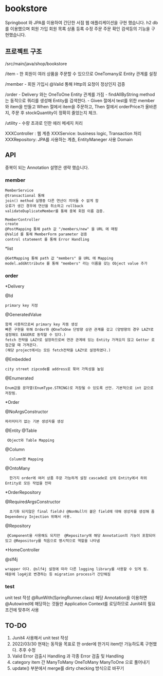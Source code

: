 # bookstore

Springboot 와 JPA를 이용하여 간단한 서점 웹 애플리케이션을 구현 했습니다.
h2 db를 이용했으며 회원 가입 회원 목록 상품 등록 수정 주문 주문 확인 검색등의 기능을 구현했습니다.

## 프로젝트 구조

/src/main/java/shop/bookstore
  
  /item - 한 회원이 여러 상품을 주문할 수 있으므로 OneTomany로 Entity 관계를 설정
  
  /member - 회원 가입시 @Valid 통해 Http의 요청이 정상인지 검증
  
  /order - Delivery 와는 OneToOne Entity 관계를 가짐
         - findAllByString method는 동적으로 쿼리를 생성해 Entity를 검색한다.
         - Given 절에서 test를 위한 member와 item을 만들고 When 절에서 item을 주문하고,
           Then 절에서 orderPrice가 올바른지, 주문 후 stockQuantity이 정확히 줄었는지 체크.
  
  /utility - 수량 초과로 인한 에러 메세지 처리
  
  XXXController :  웹 계층
  XXXService: business logic, Transaction 처리
  XXXRepository: JPA를 사용하는 계층, EntityManeger 사용
  Domain


## API


중복이 되는 Annotation 설명은 생략 했습니다.

### member

    MemberService
    @transactional 통해
    join() method 실행중 다른 연산이 끼어들 수 없게 함
    오류가 생긴 경우에 연산을 취소하고 rollback
    validateDuplicateMember를 통해 중복 회원 이름 검증.

    MemberController
    create
    @PostMapping 통해 path 값 "/members/new" 을 URL 에 매핑
    @Valid 를 통해 MemberForm parameter 검증
    control statement 를 통해 Error Handling

*list

    @GetMapping 통해 path 값 "members" 을 URL 에 Mapping
    model.addAttribute 를 통해 "members" 라는 이름을 갖는 Object value 추가

### order

*Delivery
    
  
  @Id
    
    primary key 지정
  @GeneratedValue
    
    함께 사용하므로써 primary key 자동 생성
    빠른 구현을 위해 Order와 @OneToOne 단방향 상관 관계를 갖고 (양방향의 경우 LAZY로 설정해도 EAGER로 동작할 수 있다.)
    fetch 전략을 LAZY로 설정하므로써 연관 관계에 있는 Entity 가져오지 않고 Getter 로 접근할 때 가져온다.
    (해당 project에서는 모든 fetch전략을 LAZY로 설정하였다.)

  @Embedded
    
    city street zipcode를 address로 묶어 가독성을 높임

  @Enumerated
    
    Enum값을 문자열(EnumType.STRING)로 저장될 수 있도록 선언. 기본적으로 int 값으로 저장됨.

*Order
  
  @NoArgsConstructor 
    
    파라미터가 없는 기본 생성자를 생성
  @Entity @Table
     
     Object와 Table Mapping
  @Column 
      
      Column명 Mapping
  @OntoMany
      
      한가지 order에 여러 상품 주문 가능하게 설정 cascade로 상위 Entity에서 하위 Entity로 모든 작업을 전파

*OrderRepository
 
 @RequiredArgsConstructor
      
      초기화 되지않은 final field나 @NonNull이 붙은 field에 대해 생성자를 생성해 줌 Dependency Injection 위해서 사용.
 
 @Repository
     
     @Component을 사용해도 되지만  @Repository에 해당 Annotation의 기능이 포함되어 있고 @Repository를 적음으로 명시적으로 역할을 나타냄

*HomeController
  
  @slf4j
    
    wrapper 이다. @slf4j 설정에 따라 다른 logging library를 사용할 수 있게 됨.
    때문에 log4j로 변경하는 등 migration process가 간단해짐

### test
  
  unit test 작성
  @RunWith(SpringRunner.class)
    해당 Annotation을 이용하면 @Autowired에 해당하는 것들만 Application Context를 로딩하므로
    Junit4의 필요조건에 맞추어 사용

## TO-DO
  1. Junit4 사용해서 unit test 작성
  2. 2022/03/30 현재는 동작을 목표로 한 order에 한가지 item만 가능하도록 구현했다. 추후 수정
  3. Valid Error 검출시 Handling 과 각종 Error 검출 및 Handling
  4. category item 간 ManyToMany OneToMany ManyToOne 으로 풀어내기
  5. update() 부분에서 merge를 dirty checking 방식으로 바꾸기
